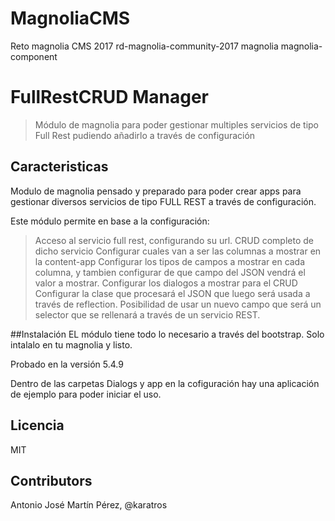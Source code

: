 # MagnoliaCMS
Reto magnolia CMS 2017  rd-magnolia-community-2017 magnolia magnolia-component

# FullRestCRUD Manager  

> Módulo de magnolia para poder gestionar multiples servicios de tipo Full Rest pudiendo añadirlo a través de configuración

## Caracteristicas

Modulo de magnolia pensado y preparado para poder crear apps para gestionar diversos servicios de tipo FULL REST a través de configuración.

Este módulo permite en base a la configuración:
> Acceso al servicio full rest, configurando su url.
> CRUD completo de dicho servicio
> Configurar cuales van a ser las columnas a mostrar en la content-app
> Configurar los tipos de campos a mostrar en cada columna, y tambien configurar de que campo del JSON vendrá el valor a mostrar.
> Configurar los dialogos a mostrar para el CRUD
> Configurar la clase que procesará el JSON que luego será usada a través de reflection.
> Posibilidad de usar un nuevo campo que será un selector que se rellenará a través de un servicio REST.

##Instalación
EL módulo tiene todo lo necesario a través del bootstrap. Solo intalalo en tu magnolia y listo. 

Probado en la versión 5.4.9

Dentro de las carpetas Dialogs y app en la cofiguración hay una aplicación de ejemplo para poder iniciar el uso.

## Licencia

MIT

## Contributors

Antonio José Martín Pérez, @karatros
